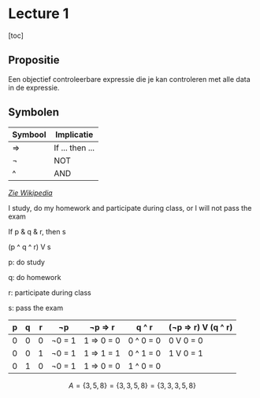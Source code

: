 # Lecture 1

[toc]

## Propositie

Een objectief controleerbare expressie die je kan controleren met alle data in de expressie.

## Symbolen

| Symbool | Implicatie      |
| ------- | --------------- |
| =>      | If ... then ... |
| ¬       | NOT             |
| ^       | AND             |

_[Zie Wikipedia](https://en.wikipedia.org/wiki/List_of_logic_symbols)_

I study, do my homework and participate during class, or I will not pass the exam

If p & q & r, then s

(p ^ q ^ r) V s

p: do study

q: do homework

r: participate during class

s: pass the exam

| p    | q    | r    | ¬p     | ¬p => r    | q ^ r     | (¬p => r) V (q ^ r) |
| ---- | ---- | ---- | ------ | ---------- | --------- | ------------------- |
| 0    | 0    | 0    | ¬0 = 1 | 1 => 0 = 0 | 0 ^ 0 = 0 | 0 V 0 = 0           |
| 0    | 0    | 1    | ¬0 = 1 | 1 => 1 = 1 | 0 ^ 1 = 0 | 1 V 0 = 1           |
| 0    | 1    | 0    | ¬0 = 1 | 1 => 0 = 0 | 1 ^ 0 = 0 |                     |

$$
A = \{3, 5, 8\} = \{3, 3, 5, 8\} = \{3, 3, 3, 5, 8\}
$$

